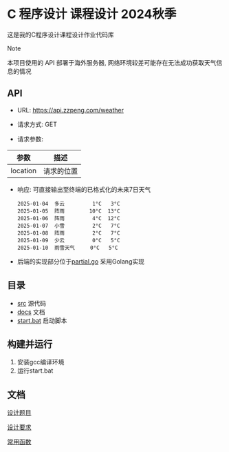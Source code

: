 # C 程序设计 课程设计 2024秋季

这是我的C程序设计课程设计作业代码库

> [!Note]
>
> 本项目使用的 API 部署于海外服务器, 网络环境较差可能存在无法成功获取天气信息的情况

## API

- URL: https://api.zzpeng.com/weather

- 请求方式: GET

-  请求参数:

  | 参数     | 描述       |
  | -------- | ---------- |
  | location | 请求的位置 |

- 响应: 可直接输出至终端的已格式化的未来7日天气

  ```
  2025-01-04  多云         1°C   3°C
  2025-01-05  阵雨        10°C  13°C
  2025-01-06  阵雨         4°C  12°C
  2025-01-07  小雪         2°C   7°C
  2025-01-08  阵雨         2°C   7°C
  2025-01-09  少云         0°C   5°C
  2025-01-10  雨雪天气     0°C   5°C
  ```

- 后端的实现部分位于[partial.go](/backend/partial.go) 采用Golang实现

## 目录

- [src](./src) 源代码
- [docs](./docs) 文档
- [start.bat](./start.bat) 启动脚本

## 构建并运行

1. 安装gcc编译环境
2. 运行start.bat

## 文档

[设计题目](./docs/2024年程序设计题目.docx)

[设计要求](./docs/2024年课程设计要求.docx)

[常用函数](./docs/C语言程序设计常用函数.docx)

